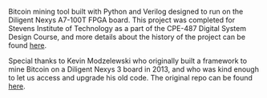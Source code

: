 Bitcoin mining tool built with Python and Verilog designed to run on the Diligent Nexys A7-100T FPGA board. This project was completed for Stevens Institute of Technology as a part of the CPE-487 Digital System Design Course, and more details about the history of the project can be found [here](https://sites.google.com/stevens.edu/cpe487finalproject/weekly-progress).

Special thanks to Kevin Modzelewski who originally built a framework to mine Bitcoin on a Diligent Nexys 3 board in 2013, and who was kind enough to let us access and upgrade his old code. The original repo can be found [here](https://github.com/kmod/bitcoin_mining).
